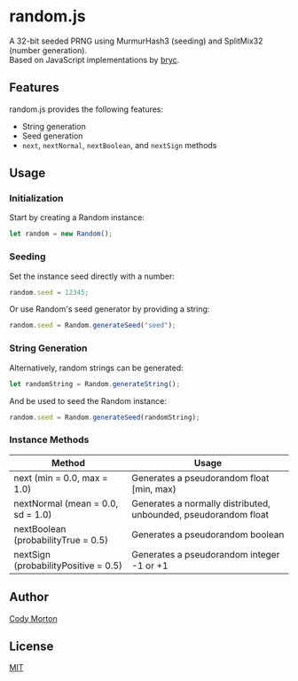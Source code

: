 random.js
==========

A 32-bit seeded PRNG using MurmurHash3 (seeding) and SplitMix32 (number generation). \
Based on JavaScript implementations by [bryc](<https://github.com/bryc/code/blob/master/jshash/PRNGs.md>).

Features
--------

random.js provides the following features:

* String generation
* Seed generation
* `next`, `nextNormal`, `nextBoolean`, and `nextSign` methods

Usage
-----

### Initialization ###

Start by creating a Random instance:

``` js
let random = new Random();
```

### Seeding ###

Set the instance seed directly with a number:

``` js
random.seed = 12345;
```

Or use Random's seed generator by providing a string:

``` js
random.seed = Random.generateSeed("seed");
```

### String Generation ###

Alternatively, random strings can be generated:

``` js
let randomString = Random.generateString();
```

And be used to seed the Random instance:

``` js
random.seed = Random.generateSeed(randomString);
```

### Instance Methods ###

Method | Usage
----- | -----
next (min = 0.0, max = 1.0) | Generates a pseudorandom float [min, max)
nextNormal (mean = 0.0, sd = 1.0) | Generates a normally distributed, unbounded, pseudorandom float
nextBoolean (probabilityTrue = 0.5) | Generates a pseudorandom boolean
nextSign (probabilityPositive = 0.5) | Generates a pseudorandom integer -1 or +1

Author
------

[Cody Morton](https://github.com/kxirk)

License
-------

[MIT](LICENSE)
